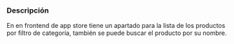 ### Descripción 

En en frontend de app store tiene un apartado para la lista de los productos por filtro de categoría, también se puede buscar el producto por su nombre.

